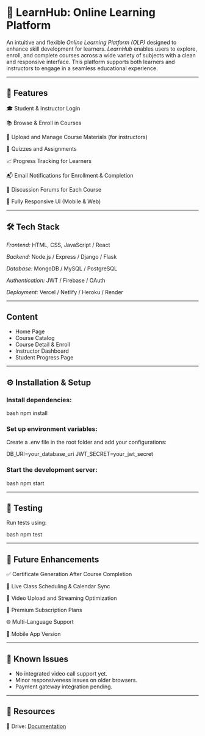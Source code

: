 # 📘 LearnHub: Online Learning Platform

An intuitive and flexible *Online Learning Platform (OLP)* designed to enhance skill development for learners. *LearnHub* enables users to explore, enroll, and complete courses across a wide variety of subjects with a clean and responsive interface. This platform supports both learners and instructors to engage in a seamless educational experience.

---

## 🚀 Features

🎓 Student & Instructor Login

📚 Browse & Enroll in Courses

📄 Upload and Manage Course Materials (for instructors)

📝 Quizzes and Assignments

📈 Progress Tracking for Learners

📬 Email Notifications for Enrollment & Completion

💬 Discussion Forums for Each Course

📱 Fully Responsive UI (Mobile & Web)

---

## 🛠 Tech Stack

*Frontend:* HTML, CSS, JavaScript / React

*Backend:* Node.js / Express / Django / Flask

*Database:* MongoDB / MySQL / PostgreSQL

*Authentication:* JWT / Firebase / OAuth

*Deployment:* Vercel / Netlify / Heroku / Render

---

## Content

* Home Page
* Course Catalog
* Course Detail & Enroll
* Instructor Dashboard
* Student Progress Page

---

## ⚙ Installation & Setup

### Install dependencies:

bash
npm install


### Set up environment variables:

Create a .env file in the root folder and add your configurations:


DB_URI=your_database_uri
JWT_SECRET=your_jwt_secret


### Start the development server:

bash
npm start


---

## 🧪 Testing

Run tests using:

bash
npm test


---

## 📌 Future Enhancements

✅ Certificate Generation After Course Completion

📆 Live Class Scheduling & Calendar Sync

🎥 Video Upload and Streaming Optimization

🛒 Premium Subscription Plans

🌐 Multi-Language Support

📱 Mobile App Version

---

## 🐞 Known Issues

* No integrated video call support yet.
* Minor responsiveness issues on older browsers.
* Payment gateway integration pending.

---

## 🔗 Resources

📁 Drive: [Documentation](https://docs.google.com/document/d/1G0jhletip1Qj-KqgYEqn3NvJEWSpNMHS/edit?usp=drive_link&ouid=107147593229132584701&rtpof=true&sd=true)



